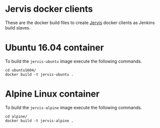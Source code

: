 # Jervis docker clients

These are the docker build files to create [Jervis][jervis] docker clients as
Jenkins build slaves.

# Ubuntu 16.04 container

To build the `jervis-ubuntu` image execute the following commands.

```
cd ubuntu1604/
docker build -t jervis-ubuntu .
```

# Alpine Linux container

To build the `jervis-alpine` image execute the following commands.

```
cd alpine/
docker build -t jervis-alpine .
```

[jervis]: https://github.com/samrocketman/jervis
